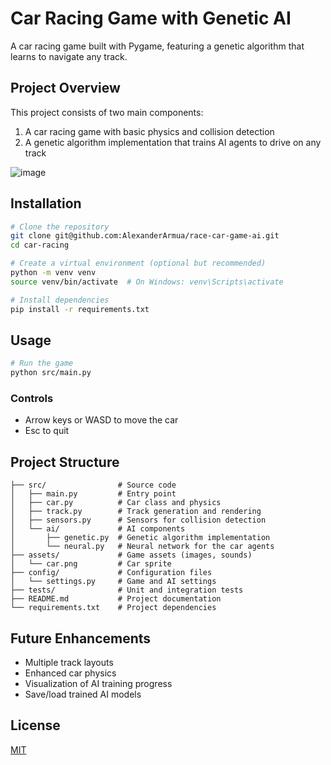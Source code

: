# Car Racing Game with Genetic AI

A car racing game built with Pygame, featuring a genetic algorithm that learns to navigate any track.

## Project Overview

This project consists of two main components:
1. A car racing game with basic physics and collision detection
2. A genetic algorithm implementation that trains AI agents to drive on any track

![image](https://github.com/user-attachments/assets/00aacacb-81f0-436b-ab77-69e51edafe0b)


## Installation

```bash
# Clone the repository
git clone git@github.com:AlexanderArmua/race-car-game-ai.git
cd car-racing

# Create a virtual environment (optional but recommended)
python -m venv venv
source venv/bin/activate  # On Windows: venv\Scripts\activate

# Install dependencies
pip install -r requirements.txt
```

## Usage

```bash
# Run the game
python src/main.py
```

### Controls
- Arrow keys or WASD to move the car
- Esc to quit

## Project Structure

```
├── src/                # Source code
│   ├── main.py         # Entry point
│   ├── car.py          # Car class and physics
│   ├── track.py        # Track generation and rendering
│   ├── sensors.py      # Sensors for collision detection
│   └── ai/             # AI components
│       ├── genetic.py  # Genetic algorithm implementation
│       └── neural.py   # Neural network for the car agents
├── assets/             # Game assets (images, sounds)
│   └── car.png         # Car sprite
├── config/             # Configuration files
│   └── settings.py     # Game and AI settings
├── tests/              # Unit and integration tests
├── README.md           # Project documentation
└── requirements.txt    # Project dependencies
```

## Future Enhancements

- Multiple track layouts
- Enhanced car physics
- Visualization of AI training progress
- Save/load trained AI models

## License

[MIT](LICENSE)
